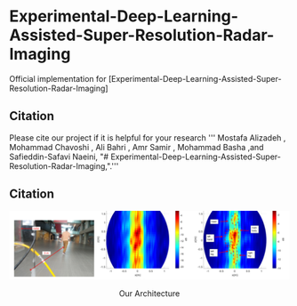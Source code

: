 # Experimental-Deep-Learning-Assisted-Super-Resolution-Radar-Imaging

Official implementation for [Experimental-Deep-Learning-Assisted-Super-Resolution-Radar-Imaging]

## Citation
Please cite our project if it is helpful for your research
'''
Mostafa Alizadeh , Mohammad Chavoshi , Ali Bahri , Amr Samir , Mohammad Basha ,and Safieddin-Safavi Naeini, "#  Experimental-Deep-Learning-Assisted-Super-Resolution-Radar-Imaging,".'''

## Citation
<p align="center">
    <img src="https://github.com/AliBahri94/Experimental-Deep-Learning-Assisted-Super-Resolution-Radar-Imaging/blob/main/docs/Experimenral%20results.png">
</p> 
<p align="center">
    Our Architecture
</p>
